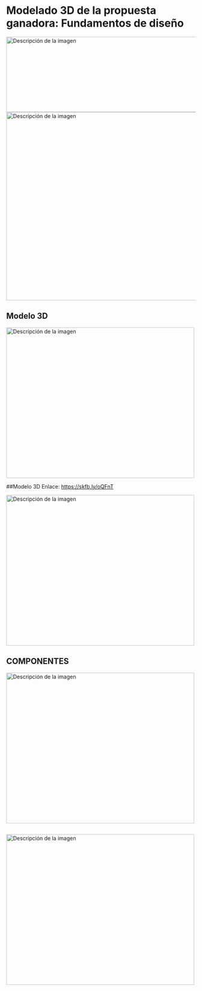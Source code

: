 # Modelado 3D de la propuesta ganadora: Fundamentos de diseño

<img width="700" height="200" src="https://github.com/Alexander-Manosalva-Peralta/Proyecto-De-Fundamentos/assets/156023729/738f01d7-8f89-461a-a243-7cee95827ed0" alt="Descripción de la imagen">
<img width="700" height="500" src="https://github.com/Alexander-Manosalva-Peralta/Proyecto-De-Fundamentos/assets/156023729/c019d4fc-9f97-421b-bf34-58a0f5c46044" alt="Descripción de la imagen">

## Modelo 3D

<img width="500" height="400" src="https://github.com/Alexander-Manosalva-Peralta/Proyecto-De-Fundamentos/assets/156023729/4d03fc29-6925-4652-abe4-3b4f1bc26a63" alt="Descripción de la imagen">

##Modelo 3D Enlace: https://skfb.ly/oQFnT

<img width="500" height="400" src="https://github.com/Alexander-Manosalva-Peralta/Proyecto-De-Fundamentos/assets/156023729/748d7359-47d3-4387-b179-837477aa25ba" alt="Descripción de la imagen">

## COMPONENTES

<img width="500" height="400" src="https://github.com/Alexander-Manosalva-Peralta/Proyecto-De-Fundamentos/assets/156023729/4dd9270b-6034-4ba5-a4bd-ff3dd0239c94" alt="Descripción de la imagen">

## 

<img width="500" height="400" src="https://github.com/Alexander-Manosalva-Peralta/Proyecto-De-Fundamentos/assets/156023729/e55a748e-141f-478d-badb-abe54424b528" alt="Descripción de la imagen">
